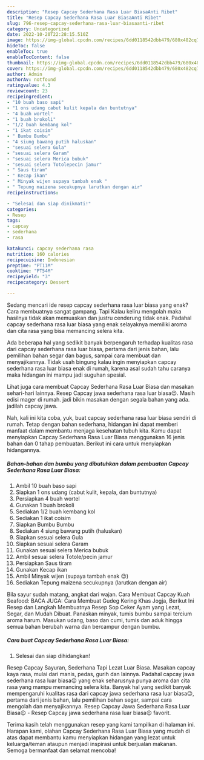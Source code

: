 ```yaml
---
description: "Resep Capcay Sederhana Rasa Luar BiasaAnti Ribet"
title: "Resep Capcay Sederhana Rasa Luar BiasaAnti Ribet"
slug: 796-resep-capcay-sederhana-rasa-luar-biasaanti-ribet
category: Uncategorized
date: 2022-10-20T22:28:15.510Z
image: https://img-global.cpcdn.com/recipes/6dd0118542dbb479/680x482cq70/capcay-sederhana-rasa-luar-biasa-foto-resep-utama.jpg
hideToc: false
enableToc: true
enableTocContent: false
thumbnail: https://img-global.cpcdn.com/recipes/6dd0118542dbb479/680x482cq70/capcay-sederhana-rasa-luar-biasa-foto-resep-utama.jpg
cover: https://img-global.cpcdn.com/recipes/6dd0118542dbb479/680x482cq70/capcay-sederhana-rasa-luar-biasa-foto-resep-utama.jpg
author: Admin
authorAv: notfound
ratingvalue: 4.3
reviewcount: 23
recipeingredient:
- "10 buah baso sapi"
- "1 ons udang cabut kulit kepala dan buntutnya"
- "4 buah wortel"
- "1 buah brokoli"
- "1/2 buah kembang kol"
- "1 ikat coisim"
- " Bumbu Bumbu"
- "4 siung bawang putih haluskan"
- "sesuai selera Gula"
- "sesuai selera Garam"
- "sesuai selera Merica bubuk"
- "sesuai selera Totolepecin jamur"
- " Saus tiram"
- " Kecap ikan"
- " Minyak wijen supaya tambah enak "
- " Tepung maizena secukupnya larutkan dengan air"
recipeinstructions:

- "Selesai dan siap dinikmati!"
categories:
- Resep
tags:
- capcay
- sederhana
- rasa

katakunci: capcay sederhana rasa 
nutrition: 160 calories
recipecuisine: Indonesian
preptime: "PT11M"
cooktime: "PT54M"
recipeyield: "3"
recipecategory: Dessert

---
```



Sedang mencari ide resep capcay sederhana rasa luar biasa yang enak? Cara membuatnya sangat gampang. Tapi Kalau keliru mengolah maka hasilnya tidak akan memuaskan dan justru cenderung tidak enak. Padahal capcay sederhana rasa luar biasa yang enak selayaknya memiliki aroma dan cita rasa yang bisa memancing selera kita.


Ada beberapa hal yang sedikit banyak berpengaruh terhadap kualitas rasa dari capcay sederhana rasa luar biasa, pertama dari jenis bahan, lalu pemilihan bahan segar dan bagus, sampai cara membuat dan menyajikannya. Tidak usah bingung kalau ingin menyiapkan capcay sederhana rasa luar biasa enak di rumah, karena asal sudah tahu caranya maka hidangan ini mampu jadi suguhan spesial.

Lihat juga cara membuat Capcay Sederhana Rasa Luar Biasa dan masakan sehari-hari lainnya. Resep Capcay jawa sederhana rasa luar biasa😉. Masih edisi mager di rumah. jadi bikin masakan dengan segala bahan yang ada. jadilah capcay jawa.


Nah, kali ini kita coba, yuk, buat capcay sederhana rasa luar biasa sendiri di rumah. Tetap dengan bahan sederhana, hidangan ini dapat memberi manfaat dalam membantu menjaga kesehatan tubuh kita. Kamu dapat menyiapkan Capcay Sederhana Rasa Luar Biasa menggunakan 16 jenis bahan dan 0 tahap pembuatan. Berikut ini cara untuk menyiapkan hidangannya.

<!--inarticleads1-->

##### Bahan-bahan dan bumbu yang dibutuhkan dalam pembuatan Capcay Sederhana Rasa Luar Biasa:

1. Ambil 10 buah baso sapi
1. Siapkan 1 ons udang (cabut kulit, kepala, dan buntutnya)
1. Persiapkan 4 buah wortel
1. Gunakan 1 buah brokoli
1. Sediakan 1/2 buah kembang kol
1. Sediakan 1 ikat coisim
1. Siapkan  Bumbu Bumbu
1. Sediakan 4 siung bawang putih (haluskan)
1. Siapkan sesuai selera Gula
1. Siapkan sesuai selera Garam
1. Gunakan sesuai selera Merica bubuk
1. Ambil sesuai selera Totole/pecin jamur
1. Persiapkan  Saus tiram
1. Gunakan  Kecap ikan
1. Ambil  Minyak wijen (supaya tambah enak 😉)
1. Sediakan  Tepung maizena secukupnya (larutkan dengan air)


Bila sayur sudah matang, angkat dari wajan. Cara Membuat Capcay Kuah Seafood: BACA JUGA: Cara Membuat Gudeg Kering Khas Jogja, Berikut Ini Resep dan Langkah Membuatnya Resep Sop Ceker Ayam yang Lezat, Segar, dan Mudah Dibuat. Panaskan minyak, tumis bumbu sampai tercium aroma harum. Masukan udang, baso dan cumi, tumis dan aduk hingga semua bahan berubah warna dan bercampur dengan bumbu. 

<!--inarticleads2-->

##### Cara buat Capcay Sederhana Rasa Luar Biasa:


1. Selesai dan siap dihidangkan!

Resep Capcay Sayuran, Sederhana Tapi Lezat Luar Biasa. Masakan capcay kaya rasa, mulai dari manis, pedas, gurih dan lainnya. Padahal capcay jawa sederhana rasa luar biasa😉 yang enak seharusnya punya aroma dan cita rasa yang mampu memancing selera kita. Banyak hal yang sedikit banyak mempengaruhi kualitas rasa dari capcay jawa sederhana rasa luar biasa😉, pertama dari jenis bahan, lalu pemilihan bahan segar, sampai cara mengolah dan menyajikannya. Resep Capcay Jawa Sederhana Rasa Luar Biasa😉 - Resep Capcay jawa sederhana rasa luar biasa😉 favorit. 

Terima kasih telah menggunakan resep yang kami tampilkan di halaman ini. Harapan kami, olahan Capcay Sederhana Rasa Luar Biasa yang mudah di atas dapat membantu kamu menyiapkan hidangan yang lezat untuk keluarga/teman ataupun menjadi inspirasi untuk berjualan makanan. Semoga bermanfaat dan selamat mencoba!
